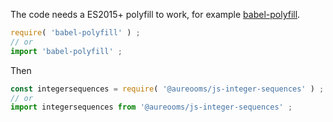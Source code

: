 The code needs a ES2015+ polyfill to work, for example
[babel-polyfill](https://babeljs.io/docs/usage/polyfill).
```js
require( 'babel-polyfill' ) ;
// or
import 'babel-polyfill' ;
```

Then
```js
const integersequences = require( '@aureooms/js-integer-sequences' ) ;
// or
import integersequences from '@aureooms/js-integer-sequences' ;
```
